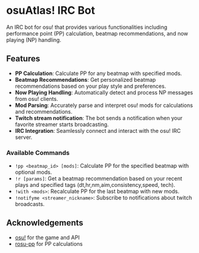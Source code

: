 # osuAtlas! IRC Bot

An IRC bot for osu! that provides various functionalities including performance point (PP) calculation, beatmap recommendations, and now playing (NP) handling.

## Features

- **PP Calculation**: Calculate PP for any beatmap with specified mods.
- **Beatmap Recommendations**: Get personalized beatmap recommendations based on your play style and preferences.
- **Now Playing Handling**: Automatically detect and process NP messages from osu! clients.
- **Mod Parsing**: Accurately parse and interpret osu! mods for calculations and recommendations.
- **Twitch stream notification**: The bot sends a notification when your favorite streamer starts broadcasting.
- **IRC Integration**: Seamlessly connect and interact with the osu! IRC server.

### Available Commands

- `!pp <beatmap_id> [mods]`: Calculate PP for the specified beatmap with optional mods.
- `!r [params]`: Get a beatmap recommendation based on your recent plays and specified tags (dt,hr,nm,aim,consistency,speed, tech).
- `!with <mods>`: Recalculate PP for the last beatmap with new mods.
- `!notifyme <streamer_nickname>`: Subscribe to notifications about twitch broadcasts.

## Acknowledgements

- [osu!](https://osu.ppy.sh/) for the game and API
- [rosu-pp](https://github.com/MaxOhn/rosu-pp) for PP calculations
